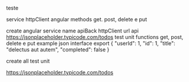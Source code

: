teste

service httpClient angular methods get. post, delete e put

create angular service name apiBack httpClient url api https://jsonplaceholder.typicode.com/todos test unit functions get, post, delete e put example json interface export
{
"userId": 1,
"id": 1,
"title": "delectus aut autem",
"completed": false
}

create all test unit

https://jsonplaceholder.typicode.com/todos
